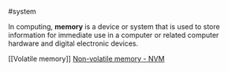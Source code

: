 #system 

In computing, **memory** is a device or system that is used to store information for immediate use in a computer or related computer hardware and digital electronic devices. 

[[Volatile memory]]
[Non-volatile memory - NVM](<Non-volatile memory>)
